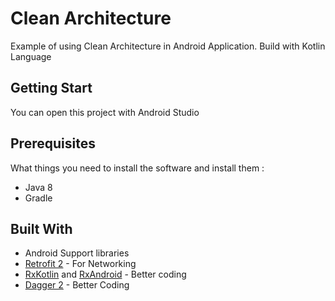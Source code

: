 Clean Architecture
=====================

Example of using Clean Architecture in Android Application. Build with Kotlin Language

## Getting Start

You can open this project with Android Studio

## Prerequisites

What things you need to install the software and install them :

* Java 8
* Gradle

## Built With

* Android Support libraries
* [Retrofit 2](http://square.github.io/retrofit/) - For Networking
* [RxKotlin](https://github.com/ReactiveX/RxKotlin) and [RxAndroid](https://github.com/ReactiveX/RxAndroid) - Better coding
* [Dagger 2](https://github.com/codepath/android_guides/wiki/Dependency-Injection-with-Dagger-2) - Better Coding
